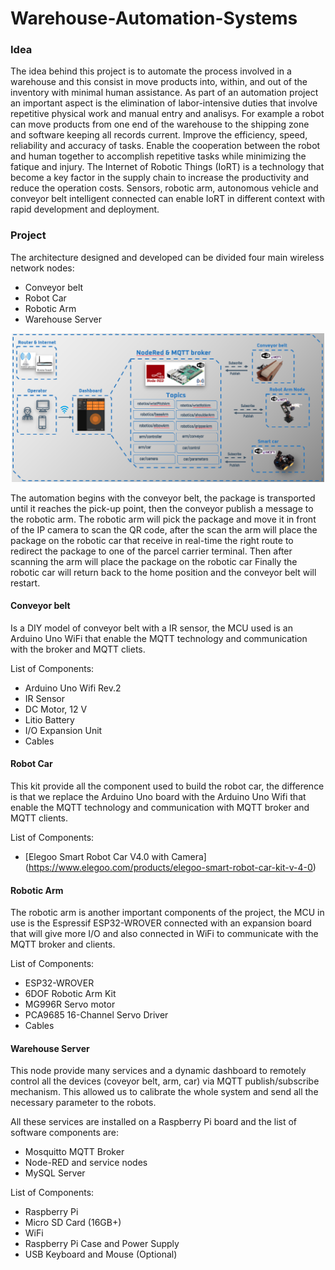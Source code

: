 # Warehouse-Automation-Systems

### Idea
The idea behind this project is to automate the process involved in a warehouse and this consist in move products into, within, and out of the inventory with minimal human assistance. As part of an automation project an important aspect is the elimination of labor-intensive duties that involve repetitive physical work and manual entry and analisys. 
For example a robot can move products from one end of the warehouse to the shipping zone and software keeping all records current. Improve the efficiency, speed, reliability and accuracy of tasks. Enable the cooperation between the robot and human together to accomplish repetitive tasks while minimizing the fatique and injury. The Internet of Robotic Things (IoRT) is a technology that become a key factor in the supply chain to increase the productivity and reduce the operation costs. Sensors, robotic arm, autonomous vehicle and conveyor belt intelligent connected can enable IoRT in different context with rapid development and deployment.

### Project
The architecture designed and developed can be divided four main wireless network nodes:

* Conveyor belt
* Robot Car
* Robotic Arm
* Warehouse Server

<p align="center">
    <img src="resources/architecture.png" width=500/>
</p>

The automation begins with the conveyor belt, the package is transported until it reaches the pick-up point, then the conveyor publish a message to the robotic arm. 
The robotic arm will pick the package and move it in front of the IP camera to scan the QR code, after the scan the arm will place the package on the robotic car that receive in real-time the right route to redirect the package to one of the parcel carrier terminal. 
Then after scanning the arm will place the package on the robotic car Finally the robotic car will return back to the home position and the conveyor belt will restart.  

#### Conveyor belt
Is a DIY model of conveyor belt with a IR sensor, the MCU used is an Arduino Uno WiFi that enable the MQTT technology and communication with the broker and MQTT cliets.

List of Components:

- Arduino Uno Wifi Rev.2
- IR Sensor
- DC Motor, 12 V
- Litio Battery 
- I/O Expansion Unit
- Cables

#### Robot Car
This kit provide all the component used to build the robot car, the difference is that we replace the Arduino Uno board with the Arduino Uno Wifi that enable the MQTT technology and communication with MQTT broker and MQTT clients.

List of Components:

- [Elegoo Smart Robot Car V4.0 with Camera] (https://www.elegoo.com/products/elegoo-smart-robot-car-kit-v-4-0) 

#### Robotic Arm
The robotic arm is another important components of the project, the MCU in use is the Espressif ESP32-WROVER connected with an expansion board that will give more I/O and also connected in WiFi to communicate with the MQTT broker and clients.

List of Components:

- ESP32-WROVER
- 6DOF Robotic Arm Kit
- MG996R Servo motor
- PCA9685 16-Channel Servo Driver
- Cables

#### Warehouse Server
This node provide many services and a dynamic dashboard to remotely control all the devices (coveyor belt, arm, car) via MQTT publish/subscribe mechanism. This allowed us to calibrate the whole system and send all the necessary parameter to the robots. 

All these services are installed on a Raspberry Pi board and the list of software components are:

- Mosquitto MQTT Broker
- Node-RED and service nodes
- MySQL Server

List of Components:

- Raspberry Pi
- Micro SD Card (16GB+)
- WiFi
- Raspberry Pi Case and Power Supply
- USB Keyboard and Mouse (Optional)

 
    
